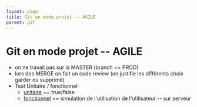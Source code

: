 ```yaml
---
layout: page
title: Git en mode projet -- AGILE
parent: git
---
```

# Git en mode projet -- AGILE

- on ne travail pas sur la MASTER (branch == PROD)
- lors des MERGE on fait un code review (on justifie les différents choix garder ou supprimé)
- Test Unitaire / fonctionnel
    - [unitaire](https://openclassrooms.com/courses/testez-et-suivez-l-etat-de-votre-application-php/premiers-pas-avec-phpunit-et-les-tests-unitaires) == true/false
    - [fonctionnel](https://openclassrooms.com/courses/testez-fonctionnellement-votre-application-symfony/quest-ce-quun-test-fonctionnel) == simulation de l'utilisation de l'utilisateur -- sur serveur 
    